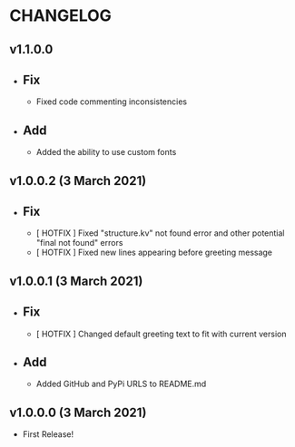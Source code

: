CHANGELOG
=========

v1.1.0.0 
---------------
- Fix
  ---
    - Fixed code commenting inconsistencies
  
- Add
  ---
    - Added the ability to use custom fonts

v1.0.0.2 (3 March 2021)
---------------
- Fix
  ---
    - [ HOTFIX ] Fixed "structure.kv" not found error and other potential "final not found" errors
    - [ HOTFIX ] Fixed new lines appearing before greeting message

v1.0.0.1 (3 March 2021)
---------------
- Fix
  ---
    - [ HOTFIX ] Changed default greeting text to fit with current version
  
- Add
  ---
    - Added GitHub and PyPi URLS to README.md

v1.0.0.0 (3 March 2021)
---------------
- First Release!